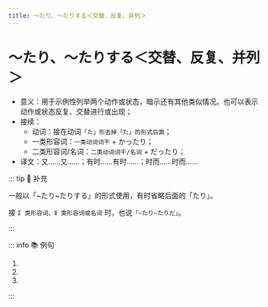 ```yaml
---
title: ～たり、～たりする＜交替、反复、并列＞
---
```


# ～たり、～たりする＜交替、反复、并列＞

- 意义：用于示例性列举两个动作或状态，暗示还有其他类似情况。也可以表示动作或状态反复、交替进行或出现；
- 接续：
  - 动词：接在动词`「た」形去掉「た」的形式后面`；
  - 一类形容词：`一类动词词干` + かったり；
  - 二类形容词/名词：`二类动词词干/名词` + だったり；
- 译文：又……又……；有时……有时……；时而……时而……

::: tip :bookmark: 补充

一般以「~たり~たりする」的形式使用，有时省略后面的「たり」。

接 `I 类形容词、Ⅱ 类形容词或名词` 时，也说`「~たり~たりだ」`。

:::

::: info :books: 例句

1. <grammer-content sentence='[日曜日/にちようび]は**[洗濯/せんたく]したり**、**[掃除/そうじ]したり**します。' trans='周日洗衣服，打扫卫生。' />
2. <grammer-content sentence='すいかの[値段/ねだん]は**[高/た]かったり、[安/やす]かったり**する。' trans='西瓜的价格忽高忽低。' />
3. <grammer-content sentence='[試験/しけん][問題/もんだい]は[先生/せんせい]によって**[簡単/かんたん]だったり****[難/しむずかし]かったり**します。' trans='老师不同，考试题目难易程度也不同。' />

:::
